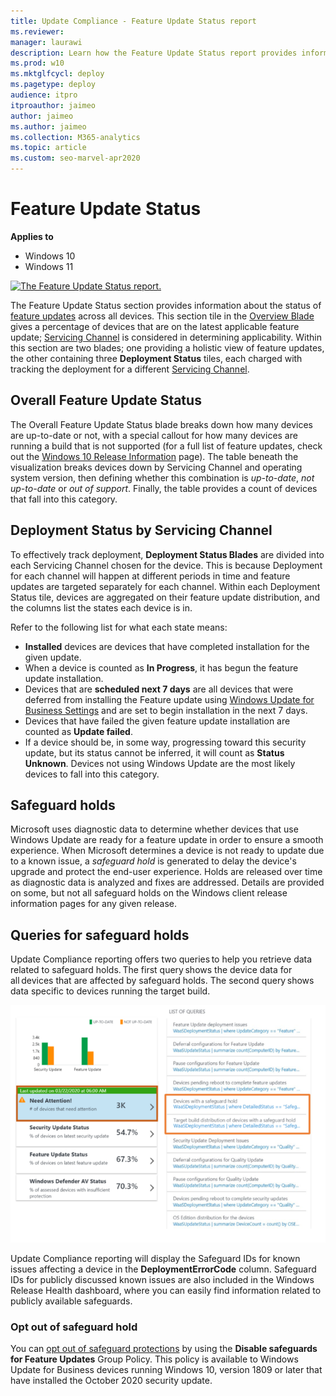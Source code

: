 ```yaml
---
title: Update Compliance - Feature Update Status report
ms.reviewer: 
manager: laurawi
description: Learn how the Feature Update Status report provides information about the status of feature updates across all devices.
ms.prod: w10
ms.mktglfcycl: deploy
ms.pagetype: deploy
audience: itpro
itproauthor: jaimeo
author: jaimeo
ms.author: jaimeo
ms.collection: M365-analytics
ms.topic: article
ms.custom: seo-marvel-apr2020
---
```


# Feature Update Status

**Applies to**

- Windows 10
- Windows 11

[ ![The Feature Update Status report.](images/UC_workspace_FU_status.png) ](images/UC_workspace_FU_status.png#lightbox)

The Feature Update Status section provides information about the status of [feature updates](waas-quick-start.md#definitions) across all devices. This section tile in the [Overview Blade](update-compliance-using.md#overview-blade) gives a percentage of devices that are on the latest applicable feature update; [Servicing Channel](waas-overview.md#servicing-channels) is considered in determining applicability. Within this section are two blades; one providing a holistic view of feature updates, the other containing three **Deployment Status** tiles, each charged with tracking the deployment for a different [Servicing Channel](waas-overview.md#servicing-channels). 

## Overall Feature Update Status

The Overall Feature Update Status blade breaks down how many devices are up-to-date or not, with a special callout for how many devices are running a build that is not supported (for a full list of feature updates, check out the [Windows 10 Release Information](https://technet.microsoft.com/windows/release-info.aspx) page). The table beneath the visualization breaks devices down by Servicing Channel and operating system version, then defining whether this combination is *up-to-date*, *not up-to-date* or *out of support*. Finally, the table provides a count of devices that fall into this category.  

## Deployment Status by Servicing Channel

To effectively track deployment, **Deployment Status Blades** are divided into each Servicing Channel chosen for the device. This is because Deployment for each channel will happen at different periods in time and feature updates are targeted separately for each channel. Within each Deployment Status tile, devices are aggregated on their feature update distribution, and the columns list the states each device is in.

Refer to the following list for what each state means:
* **Installed** devices are devices that have completed installation for the given update.
* When a device is counted as **In Progress**, it has begun the feature update installation. 
* Devices that are **scheduled next 7 days** are all devices that were deferred from installing the Feature update using [Windows Update for Business Settings](waas-manage-updates-wufb.md) and are set to begin installation in the next 7 days.
* Devices that have failed the given feature update installation are counted as **Update failed**.
* If a device should be, in some way, progressing toward this security update, but its status cannot be inferred, it will count as **Status Unknown**. Devices not using Windows Update are the most likely devices to fall into this category.

## Safeguard holds

Microsoft uses diagnostic data to determine whether devices that use Windows Update are ready for a feature update in order to ensure a smooth experience. When Microsoft determines a device is not ready to update due to a known issue, a *safeguard hold* is generated to delay the device's upgrade and protect the end-user experience. Holds are released over time as diagnostic data is analyzed and fixes are addressed. Details are provided on some, but not all safeguard holds on the Windows client release information pages for any given release. 

## Queries for safeguard holds

Update Compliance reporting offers two queries to help you retrieve data related to safeguard holds. The first query shows the device data for all devices that are affected by safeguard holds. The second query shows data specific to devices running the target build.

![Left pane showing Need Attention, Security update status, feature update status, and Windows Defender AV status, with Need Attention selected. Right pane shows the list of queries relevant to the Need Attention status, with "Devices with a safeguard hold" and "Target build distribution of devices with a safeguard hold" queries highlighted](images/UC_workspace_safeguard_queries.png)

Update Compliance reporting will display the Safeguard IDs for known issues affecting a device in the **DeploymentErrorCode** column. Safeguard IDs for publicly discussed known issues are also included in the Windows Release Health dashboard, where you can easily find information related to publicly available safeguards.

### Opt out of safeguard hold

You can [opt out of safeguard protections](safeguard-opt-out.md) by using the **Disable safeguards for Feature Updates** Group Policy. This policy is available to Windows Update for Business devices running Windows 10, version 1809 or later that have installed the October 2020 security update.  

